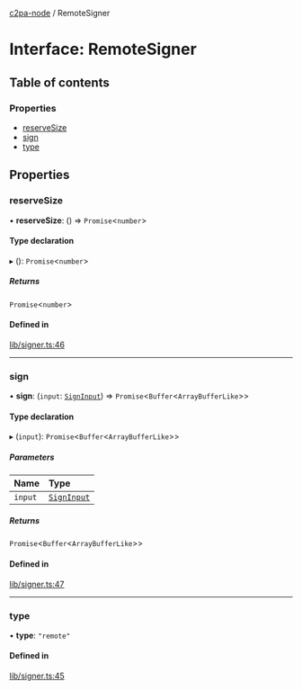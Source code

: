 [c2pa-node](../README.md) / RemoteSigner

# Interface: RemoteSigner

## Table of contents

### Properties

- [reserveSize](RemoteSigner.md#reservesize)
- [sign](RemoteSigner.md#sign)
- [type](RemoteSigner.md#type)

## Properties

### reserveSize

• **reserveSize**: () => `Promise`\<`number`\>

#### Type declaration

▸ (): `Promise`\<`number`\>

##### Returns

`Promise`\<`number`\>

#### Defined in

[lib/signer.ts:46](https://github.com/contentauth/c2pa-node/blob/ee640e4/js-src/lib/signer.ts#L46)

___

### sign

• **sign**: (`input`: [`SignInput`](SignInput.md)) => `Promise`\<`Buffer`\<`ArrayBufferLike`\>\>

#### Type declaration

▸ (`input`): `Promise`\<`Buffer`\<`ArrayBufferLike`\>\>

##### Parameters

| Name | Type |
| :------ | :------ |
| `input` | [`SignInput`](SignInput.md) |

##### Returns

`Promise`\<`Buffer`\<`ArrayBufferLike`\>\>

#### Defined in

[lib/signer.ts:47](https://github.com/contentauth/c2pa-node/blob/ee640e4/js-src/lib/signer.ts#L47)

___

### type

• **type**: ``"remote"``

#### Defined in

[lib/signer.ts:45](https://github.com/contentauth/c2pa-node/blob/ee640e4/js-src/lib/signer.ts#L45)
